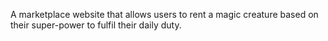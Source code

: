 A marketplace website that allows users to rent a magic creature based on their super-power to fulfil their daily duty. 
